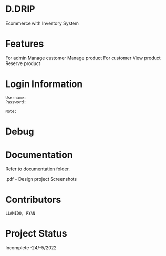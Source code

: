 # D.DRIP
 Ecommerce with Inventory System
 
# Features
For admin
    Manage customer
    Manage product
For customer
    View product
    Reserve product
# Login Information
    Username: 
    Password: 

    Note: 
# Debug


# Documentation
Refer to documentation folder.

.pdf - Design project 
Screenshots
# Contributors
	LLAMIDO, RYAN
# Project Status
Incomplete -24/-5/2022


